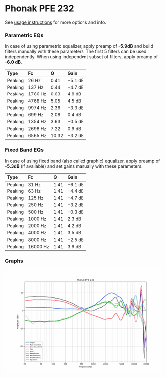 # Phonak PFE 232
See [usage instructions](https://github.com/jaakkopasanen/AutoEq#usage) for more options and info.

### Parametric EQs
In case of using parametric equalizer, apply preamp of **-5.9dB** and build filters manually
with these parameters. The first 5 filters can be used independently.
When using independent subset of filters, apply preamp of **-6.0 dB**.

| Type    | Fc      |     Q | Gain    |
|:--------|:--------|:------|:--------|
| Peaking | 26 Hz   |  0.41 | -5.1 dB |
| Peaking | 137 Hz  |  0.44 | -4.7 dB |
| Peaking | 1766 Hz |  0.63 | 4.8 dB  |
| Peaking | 4768 Hz |  5.05 | 4.5 dB  |
| Peaking | 9974 Hz |  2.36 | -3.3 dB |
| Peaking | 699 Hz  |  2.08 | 0.4 dB  |
| Peaking | 1354 Hz |  3.63 | -0.5 dB |
| Peaking | 2698 Hz |  7.22 | 0.9 dB  |
| Peaking | 6565 Hz | 10.32 | -3.2 dB |

### Fixed Band EQs
In case of using fixed band (also called graphic) equalizer, apply preamp of **-5.3dB**
(if available) and set gains manually with these parameters.

| Type    | Fc       |    Q | Gain    |
|:--------|:---------|:-----|:--------|
| Peaking | 31 Hz    | 1.41 | -6.1 dB |
| Peaking | 63 Hz    | 1.41 | -4.4 dB |
| Peaking | 125 Hz   | 1.41 | -4.7 dB |
| Peaking | 250 Hz   | 1.41 | -3.2 dB |
| Peaking | 500 Hz   | 1.41 | -0.3 dB |
| Peaking | 1000 Hz  | 1.41 | 2.3 dB  |
| Peaking | 2000 Hz  | 1.41 | 4.2 dB  |
| Peaking | 4000 Hz  | 1.41 | 3.5 dB  |
| Peaking | 8000 Hz  | 1.41 | -2.5 dB |
| Peaking | 16000 Hz | 1.41 | 3.9 dB  |

### Graphs
![](./Phonak%20PFE%20232.png)